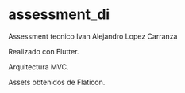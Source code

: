 # assessment_di

Assessment tecnico Ivan Alejandro Lopez Carranza

Realizado con Flutter.

Arquitectura MVC.

Assets obtenidos de Flaticon.
